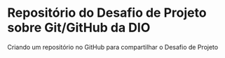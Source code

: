 # Repositório do Desafio de Projeto sobre Git/GitHub da DIO
Criando um repositório no GitHub para compartilhar o Desafio de Projeto
